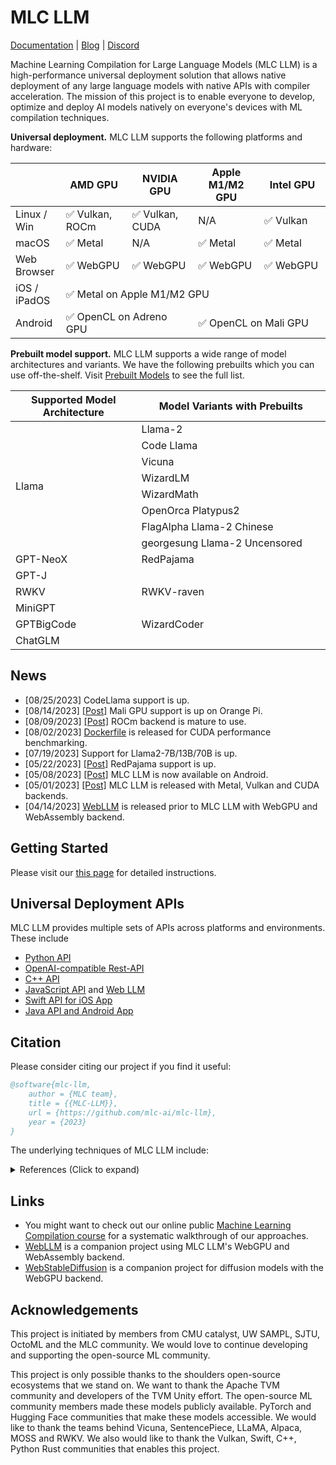 [discord-url]: https://discord.gg/9Xpy2HGBuD

# MLC LLM

[Documentation](https://llm.mlc.ai/docs) | [Blog](https://blog.mlc.ai/) | [Discord][discord-url]

Machine Learning Compilation for Large Language Models (MLC LLM) is a high-performance universal deployment solution that allows native deployment of any large language models with native APIs with compiler acceleration. The mission of this project is to enable everyone to develop, optimize and deploy AI models natively on everyone's devices with ML compilation techniques.

**Universal deployment.** MLC LLM supports the following platforms and hardware:

<table style="width:100%">
  <thead>
    <tr>
      <th style="width:16%"> </th>
      <th style="width:21%">AMD GPU</th>
      <th style="width:21%">NVIDIA GPU</th>
      <th style="width:21%">Apple M1/M2 GPU</th>
      <th style="width:21%">Intel GPU</th>
    </tr>
  </thead>
  <tbody>
    <tr>
      <td>Linux / Win</td>
      <td>✅ Vulkan, ROCm</td>
      <td>✅ Vulkan, CUDA</td>
      <td>N/A</td>
      <td>✅ Vulkan</td>
    </tr>
    <tr>
      <td>macOS</td>
      <td>✅ Metal</td>
      <td>N/A</td>
      <td>✅ Metal</td>
      <td>✅ Metal</td>
    </tr>
    <tr>
      <td>Web Browser</td>
      <td>✅ WebGPU</td>
      <td>✅ WebGPU</td>
      <td>✅ WebGPU</td>
      <td>✅ WebGPU</td>
    </tr>
    <tr>
      <td>iOS / iPadOS</td>
      <td colspan=4>✅ Metal on Apple M1/M2 GPU</td>
    </tr>
    <tr>
      <td>Android</td>
      <td colspan=2>✅ OpenCL on Adreno GPU</td>
      <td colspan=2>✅ OpenCL on Mali GPU</td>
    </tr>
  </tbody>
</table>

**Prebuilt model support.** MLC LLM supports a wide range of model architectures and variants. We have the following prebuilts which you can
use off-the-shelf. Visit [Prebuilt Models](https://llm.mlc.ai/docs/prebuilt_models.html) to see the full list.

<table style="width:100%">
  <thead>
    <tr>
      <th style="width:40%">Supported Model Architecture</th>
      <th style="width:60%">Model Variants with Prebuilts</th>
    </tr>
  </thead>
  <tbody>
    <tr>
      <td rowspan=8>Llama</td>
      <td>Llama-2</td>
    </tr>
    <tr>
      <td>Code Llama</td>
    </tr>
    <tr>
      <td>Vicuna</td>
    </tr>
    <tr>
      <td>WizardLM</td>
    </tr>
    <tr>
      <td>WizardMath</td>
    </tr>
    <tr>
      <td>OpenOrca Platypus2</td>
    </tr>
    <tr>
      <td>FlagAlpha Llama-2 Chinese</td>
    </tr>
    <tr>
      <td>georgesung Llama-2 Uncensored</td>
    </tr>
    <tr>
      <td>GPT-NeoX</td>
      <td>RedPajama</td>
    </tr>
    <tr>
      <td>GPT-J</td>
      <td></td>
    </tr>
    <tr>
      <td>RWKV</td>
      <td>RWKV-raven</td>
    </tr>
    <tr>
      <td>MiniGPT</td>
      <td></td>
    </tr>
    <tr>
      <td>GPTBigCode</td>
      <td>WizardCoder</td>
    </tr>
    <tr>
      <td>ChatGLM</td>
      <td></td>
    </tr>
  </tbody>
</table>

## News

* [08/25/2023] CodeLlama support is up.
* [08/14/2023] [[Post]](https://blog.mlc.ai/2023/08/09/GPU-Accelerated-LLM-on-Orange-Pi) Mali GPU support is up on Orange Pi.
* [08/09/2023] [[Post]](https://blog.mlc.ai/2023/08/09/Making-AMD-GPUs-competitive-for-LLM-inference) ROCm backend is mature to use.
* [08/02/2023] [Dockerfile](https://github.com/mlc-ai/llm-perf-bench/) is released for CUDA performance benchmarking.
* [07/19/2023] Support for Llama2-7B/13B/70B is up.
* [05/22/2023] [[Post]](https://blog.mlc.ai/2023/05/22/bringing-open-large-language-models-to-consumer-devices) RedPajama support is up.
* [05/08/2023] [[Post]](https://blog.mlc.ai/2023/05/08/bringing-hardware-accelerated-language-models-to-android-devices) MLC LLM is now available on Android.
* [05/01/2023] [[Post]](https://blog.mlc.ai/2023/05/01/bringing-accelerated-llm-to-consumer-hardware) MLC LLM is released with Metal, Vulkan and CUDA backends.
* [04/14/2023] [WebLLM](https://github.com/mlc-ai/web-llm) is released prior to MLC LLM with WebGPU and WebAssembly backend.

## Getting Started

Please visit our [this page](https://llm.mlc.ai/docs/index.html#getting-started) for detailed instructions.

## Universal Deployment APIs

MLC LLM provides multiple sets of APIs across platforms and environments. These include
* [Python API](https://llm.mlc.ai/docs/deploy/python.html)
* [OpenAI-compatible Rest-API](https://llm.mlc.ai/docs/deploy/rest.html)
* [C++ API](https://llm.mlc.ai/docs/deploy/cli.html)
* [JavaScript API](https://llm.mlc.ai/docs/deploy/javascript.html) and [Web LLM](https://github.com/mlc-ai/web-llm)
* [Swift API for iOS App](https://llm.mlc.ai/docs/deploy/ios.html)
* [Java API and Android App](https://llm.mlc.ai/docs/deploy/android.html)

## Citation

Please consider citing our project if you find it useful:

```bibtex
@software{mlc-llm,
    author = {MLC team},
    title = {{MLC-LLM}},
    url = {https://github.com/mlc-ai/mlc-llm},
    year = {2023}
}
```

The underlying techniques of MLC LLM include:

<details>
  <summary>References (Click to expand)</summary>
  
  ```bibtex
  @inproceedings{tensorir,
      author = {Feng, Siyuan and Hou, Bohan and Jin, Hongyi and Lin, Wuwei and Shao, Junru and Lai, Ruihang and Ye, Zihao and Zheng, Lianmin and Yu, Cody Hao and Yu, Yong and Chen, Tianqi},
      title = {TensorIR: An Abstraction for Automatic Tensorized Program Optimization},
      year = {2023},
      isbn = {9781450399166},
      publisher = {Association for Computing Machinery},
      address = {New York, NY, USA},
      url = {https://doi.org/10.1145/3575693.3576933},
      doi = {10.1145/3575693.3576933},
      booktitle = {Proceedings of the 28th ACM International Conference on Architectural Support for Programming Languages and Operating Systems, Volume 2},
      pages = {804–817},
      numpages = {14},
      keywords = {Tensor Computation, Machine Learning Compiler, Deep Neural Network},
      location = {Vancouver, BC, Canada},
      series = {ASPLOS 2023}
  }

  @inproceedings{metaschedule,
      author = {Shao, Junru and Zhou, Xiyou and Feng, Siyuan and Hou, Bohan and Lai, Ruihang and Jin, Hongyi and Lin, Wuwei and Masuda, Masahiro and Yu, Cody Hao and Chen, Tianqi},
      booktitle = {Advances in Neural Information Processing Systems},
      editor = {S. Koyejo and S. Mohamed and A. Agarwal and D. Belgrave and K. Cho and A. Oh},
      pages = {35783--35796},
      publisher = {Curran Associates, Inc.},
      title = {Tensor Program Optimization with Probabilistic Programs},
      url = {https://proceedings.neurips.cc/paper_files/paper/2022/file/e894eafae43e68b4c8dfdacf742bcbf3-Paper-Conference.pdf},
      volume = {35},
      year = {2022}
  }

  @inproceedings{tvm,
      author = {Tianqi Chen and Thierry Moreau and Ziheng Jiang and Lianmin Zheng and Eddie Yan and Haichen Shen and Meghan Cowan and Leyuan Wang and Yuwei Hu and Luis Ceze and Carlos Guestrin and Arvind Krishnamurthy},
      title = {{TVM}: An Automated {End-to-End} Optimizing Compiler for Deep Learning},
      booktitle = {13th USENIX Symposium on Operating Systems Design and Implementation (OSDI 18)},
      year = {2018},
      isbn = {978-1-939133-08-3},
      address = {Carlsbad, CA},
      pages = {578--594},
      url = {https://www.usenix.org/conference/osdi18/presentation/chen},
      publisher = {USENIX Association},
      month = oct,
  }
  ```
</details>

## Links

- You might want to check out our online public [Machine Learning Compilation course](https://mlc.ai) for a systematic
walkthrough of our approaches.
- [WebLLM](https://webllm.mlc.ai/) is a companion project using MLC LLM's WebGPU and WebAssembly backend.
- [WebStableDiffusion](https://websd.mlc.ai/) is a companion project for diffusion models with the WebGPU backend.

## Acknowledgements

This project is initiated by members from CMU catalyst, UW SAMPL, SJTU, OctoML and the MLC community. We would love to continue developing and supporting the open-source ML community.

This project is only possible thanks to the shoulders open-source ecosystems that we stand on. We want to thank the Apache TVM community and developers of the TVM Unity effort. The open-source ML community members made these models publicly available. PyTorch and Hugging Face communities that make these models accessible. We would like to thank the teams behind Vicuna, SentencePiece, LLaMA, Alpaca, MOSS and RWKV. We also would like to thank the Vulkan, Swift, C++, Python Rust communities that enables this project.
